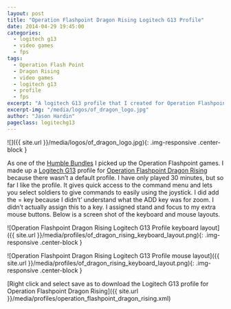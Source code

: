 ```yaml
---
layout: post
title: "Operation Flashpoint Dragon Rising Logitech G13 Profile"
date: 2014-04-29 19:45:00
categories:
  - logitech g13
  - video games
  - fps
tags:
  - Operation Flash Point
  - Dragon Rising
  - video games
  - logitech g13
  - profile
  - fps
excerpt: "A logitech G13 profile that I created for Operation Flashpoint Dragon Rising because there wasn't a default profile"
excerpt-img: "/media/logos/of_dragon_logo.jpg"
author: "Jason Hardin"
pageclass: logitechg13
---
```

![]({{ site.url }}/media/logos/of_dragon_logo.jpg){: .img-responsive .center-block }

As one of the [Humble Bundles](https://www.humblebundle.com/) I picked up the Operation Flashpoint games. I made up a [Logitech G13](http://gaming.logitech.com/en-us/product/g13-advanced-gameboard)  profile for [Operation Flashpoint Dragon Rising](http://www.codemasters.com/uk/ofdr-uk/pc/) because there wasn’t a default profile. I have only played 30 minutes, but so far I like the profile. It gives quick access to the command menu and lets you select soldiers to give commands to easily using the joystick. I did add the = key because I didn’t’ understand what the ADD key was for zoom. I didn’t actually assign this to a key. I assigned stand and focus to my extra mouse buttons. Below is a screen shot of the keyboard and mouse layouts.

![Operation Flashpoint Dragon Rising Logitech G13 Profile keyboard layout]({{ site.url }}/media/profiles/of_dragon_rising_keyboard_layout.png){: .img-responsive .center-block }

![Operation Flashpoint Dragon Rising Logitech G13 Profile mouse layout]({{ site.url }}/media/profiles/of_dragon_rising_keyboard_layout.png){: .img-responsive .center-block }

[Right click and select save as to download the Logitech G13 profile for Operation Flashpoint Dragon Rising]({{ site.url }}/media/profiles/operation_flashpoint_dragon_rising.xml)

